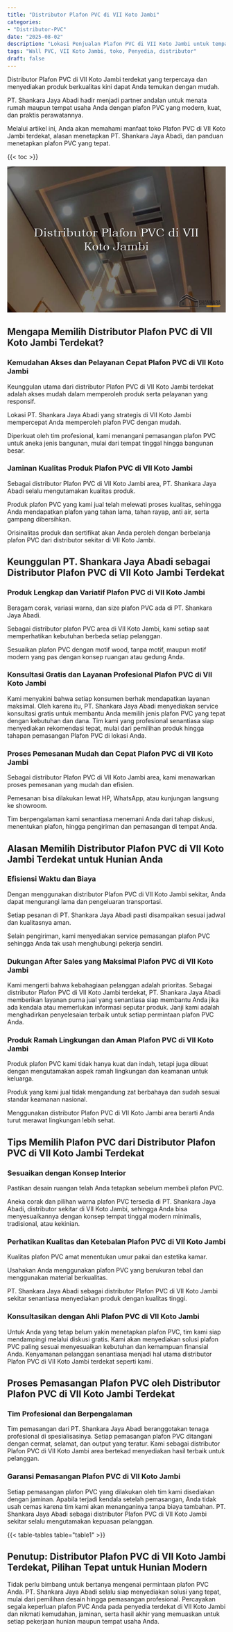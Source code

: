 ```yaml
---
title: "Distributor Plafon PVC di VII Koto Jambi"
categories: 
- "Distributor-PVC"
date: "2025-08-02"
description: "Lokasi Penjualan Plafon PVC di VII Koto Jambi untuk tempat tinggal, perkantoran, serta gerai. Produk berkualitas, pilihan motif, variasi warna modern, dengan jasa pemasangan oleh tenaga ahli profesional serta jaminan resmi!|Layanan penjualan Plafon PVC di VII Koto Jambi bagi kebutuhan tempat tinggal, kantor, atau ritel, dengan material unggulan dan pemasangan oleh teknisi profesional dan garansi resmi.|Solusi Plafon PVC di VII Koto Jambi yang andal untuk rumah, perkantoran, serta gerai, dengan material berkualitas dan pemasangan dikerjakan oleh tenaga ahli berpengalaman dan kepastian resmi.|Penyediaan Plafon PVC di VII Koto Jambi untuk rumah, kantor, serta gerai, beserta produk unggulan dan penempatan oleh teknisi berpengalaman, disertai dengan garansi resmi.}"
tags: "Wall PVC, VII Koto Jambi, toko, Penyedia, distributor"
draft: false
---
```


Distributor Plafon PVC di VII Koto Jambi terdekat yang terpercaya dan menyediakan produk berkualitas kini dapat Anda temukan dengan mudah.

PT. Shankara Jaya Abadi hadir menjadi partner andalan untuk menata rumah maupun tempat usaha Anda dengan plafon PVC yang modern, kuat, dan praktis perawatannya.

Melalui artikel ini, Anda akan memahami manfaat toko Plafon PVC di VII Koto Jambi terdekat, alasan menetapkan PT. Shankara Jaya Abadi, dan panduan menetapkan plafon PVC yang tepat.

{{< toc >}}

![Distributor Plafon PVC di VII Koto Jambi](/images/Distributor-PVC/Distributor-Plafon-PVC-di-VII-Koto-Jambi.png)


## Mengapa Memilih Distributor Plafon PVC di VII Koto Jambi Terdekat?

### Kemudahan Akses dan Pelayanan Cepat Plafon PVC di VII Koto Jambi

Keunggulan utama dari distributor Plafon PVC di VII Koto Jambi terdekat adalah akses mudah dalam memperoleh produk serta pelayanan yang responsif.

Lokasi PT. Shankara Jaya Abadi yang strategis di VII Koto Jambi mempercepat Anda memperoleh plafon PVC dengan mudah.

Diperkuat oleh tim profesional, kami menangani pemasangan plafon PVC untuk aneka jenis bangunan, mulai dari tempat tinggal hingga bangunan besar.

### Jaminan Kualitas Produk Plafon PVC di VII Koto Jambi

Sebagai distributor Plafon PVC di VII Koto Jambi area, PT. Shankara Jaya Abadi selalu mengutamakan kualitas produk.

Produk plafon PVC yang kami jual telah melewati proses kualitas, sehingga Anda mendapatkan plafon yang tahan lama, tahan rayap, anti air, serta gampang dibersihkan.

Orisinalitas produk dan sertifikat akan Anda peroleh dengan berbelanja plafon PVC dari distributor sekitar di VII Koto Jambi.

## Keunggulan PT. Shankara Jaya Abadi sebagai Distributor Plafon PVC di VII Koto Jambi Terdekat

### Produk Lengkap dan Variatif Plafon PVC di VII Koto Jambi

Beragam corak, variasi warna, dan size plafon PVC ada di PT. Shankara Jaya Abadi.

Sebagai distributor plafon PVC area di VII Koto Jambi, kami setiap saat memperhatikan kebutuhan berbeda setiap pelanggan.

Sesuaikan plafon PVC dengan motif wood, tanpa motif, maupun motif modern yang pas dengan konsep ruangan atau gedung Anda.

### Konsultasi Gratis dan Layanan Profesional Plafon PVC di VII Koto Jambi

Kami menyakini bahwa setiap konsumen berhak mendapatkan layanan maksimal. Oleh karena itu, PT. Shankara Jaya Abadi menyediakan service konsultasi gratis untuk membantu Anda memilih jenis plafon PVC yang tepat dengan kebutuhan dan dana. Tim kami yang profesional senantiasa siap menyediakan rekomendasi tepat, mulai dari pemilihan produk hingga tahapan pemasangan Plafon PVC di lokasi Anda.

### Proses Pemesanan Mudah dan Cepat Plafon PVC di VII Koto Jambi

Sebagai distributor Plafon PVC di VII Koto Jambi area, kami menawarkan proses pemesanan yang mudah dan efisien.

Pemesanan bisa dilakukan lewat HP, WhatsApp, atau kunjungan langsung ke showroom.

Tim berpengalaman kami senantiasa menemani Anda dari tahap diskusi, menentukan plafon, hingga pengiriman dan pemasangan di tempat Anda.

## Alasan Memilih Distributor Plafon PVC di VII Koto Jambi Terdekat untuk Hunian Anda

### Efisiensi Waktu dan Biaya

Dengan menggunakan distributor Plafon PVC di VII Koto Jambi sekitar, Anda dapat mengurangi lama dan pengeluaran transportasi.

Setiap pesanan di PT. Shankara Jaya Abadi pasti disampaikan sesuai jadwal dan kualitasnya aman.

Selain pengiriman, kami menyediakan service pemasangan plafon PVC sehingga Anda tak usah menghubungi pekerja sendiri.

### Dukungan After Sales yang Maksimal Plafon PVC di VII Koto Jambi

Kami mengerti bahwa kebahagiaan pelanggan adalah prioritas. Sebagai distributor Plafon PVC di VII Koto Jambi terdekat, PT. Shankara Jaya Abadi memberikan layanan purna jual yang senantiasa siap membantu Anda jika ada kendala atau memerlukan informasi seputar produk. Janji kami adalah menghadirkan penyelesaian terbaik untuk setiap permintaan plafon PVC Anda.

### Produk Ramah Lingkungan dan Aman Plafon PVC di VII Koto Jambi

Produk plafon PVC kami tidak hanya kuat dan indah, tetapi juga dibuat dengan mengutamakan aspek ramah lingkungan dan keamanan untuk keluarga.

Produk yang kami jual tidak mengandung zat berbahaya dan sudah sesuai standar keamanan nasional.

Menggunakan distributor Plafon PVC di VII Koto Jambi area berarti Anda turut merawat lingkungan lebih sehat.

## Tips Memilih Plafon PVC dari Distributor Plafon PVC di VII Koto Jambi Terdekat

### Sesuaikan dengan Konsep Interior

Pastikan desain ruangan telah Anda tetapkan sebelum membeli plafon PVC.

Aneka corak dan pilihan warna plafon PVC tersedia di PT. Shankara Jaya Abadi, distributor sekitar di VII Koto Jambi, sehingga Anda bisa menyesuaikannya dengan konsep tempat tinggal modern minimalis, tradisional, atau kekinian.

### Perhatikan Kualitas dan Ketebalan Plafon PVC di VII Koto Jambi

Kualitas plafon PVC amat menentukan umur pakai dan estetika kamar.

Usahakan Anda menggunakan plafon PVC yang berukuran tebal dan menggunakan material berkualitas.

PT. Shankara Jaya Abadi sebagai distributor Plafon PVC di VII Koto Jambi sekitar senantiasa menyediakan produk dengan kualitas tinggi.

### Konsultasikan dengan Ahli Plafon PVC di VII Koto Jambi

Untuk Anda yang tetap belum yakin menetapkan plafon PVC, tim kami siap mendampingi melalui diskusi gratis. Kami akan menyediakan solusi plafon PVC paling sesuai menyesuaikan kebutuhan dan kemampuan finansial Anda. Kenyamanan pelanggan senantiasa menjadi hal utama distributor Plafon PVC di VII Koto Jambi terdekat seperti kami.

## Proses Pemasangan Plafon PVC oleh Distributor Plafon PVC di VII Koto Jambi Terdekat

### Tim Profesional dan Berpengalaman

Tim pemasangan dari PT. Shankara Jaya Abadi beranggotakan tenaga profesional di spesialisasinya. Setiap pemasangan plafon PVC ditangani dengan cermat, selamat, dan output yang teratur. Kami sebagai distributor Plafon PVC di VII Koto Jambi area bertekad menyediakan hasil terbaik untuk pelanggan.

### Garansi Pemasangan Plafon PVC di VII Koto Jambi

Setiap pemasangan plafon PVC yang dilakukan oleh tim kami disediakan dengan jaminan. Apabila terjadi kendala setelah pemasangan, Anda tidak usah cemas karena tim kami akan menanganinya tanpa biaya tambahan. PT. Shankara Jaya Abadi sebagai distributor Plafon PVC di VII Koto Jambi sekitar selalu mengutamakan kepuasan pelanggan.

{{< table-tables table="table1" >}}

## Penutup: Distributor Plafon PVC di VII Koto Jambi Terdekat, Pilihan Tepat untuk Hunian Modern

Tidak perlu bimbang untuk bertanya mengenai permintaan plafon PVC Anda. PT. Shankara Jaya Abadi selalu siap menyediakan solusi yang tepat, mulai dari pemilihan desain hingga pemasangan profesional. Percayakan segala keperluan plafon PVC Anda pada penyedia terdekat di VII Koto Jambi dan nikmati kemudahan, jaminan, serta hasil akhir yang memuaskan untuk setiap pekerjaan hunian maupun tempat usaha Anda.